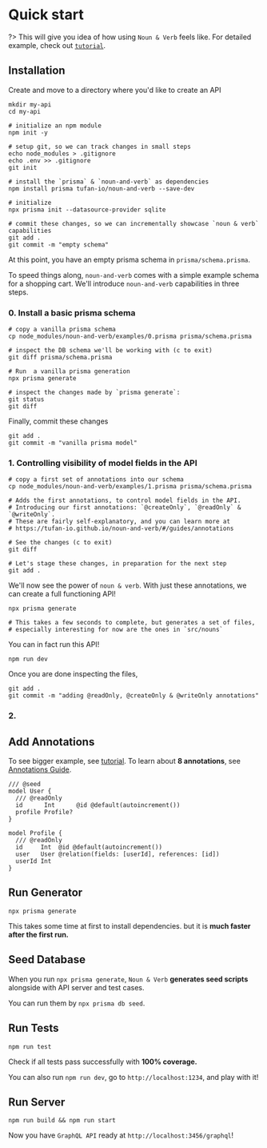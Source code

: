 # Quick start

?> This will give you idea of how using `Noun & Verb` feels like. For detailed
example, check out [`tutorial`](getting-started/tutorial.md).

## Installation

Create and move to a directory where you'd like to create an API
```
mkdir my-api
cd my-api
```

```
# initialize an npm module
npm init -y

# setup git, so we can track changes in small steps
echo node_modules > .gitignore
echo .env >> .gitignore
git init

# install the `prisma` & `noun-and-verb` as dependencies
npm install prisma tufan-io/noun-and-verb --save-dev

# initialize 
npx prisma init --datasource-provider sqlite

# commit these changes, so we can incrementally showcase `noun & verb` capabilities
git add .
git commit -m "empty schema"

```

At this point, you have an empty prisma schema in `prisma/schema.prisma`.

To speed things along, `noun-and-verb` comes with a simple example schema for a shopping cart.
We'll introduce `noun-and-verb` capabilities in three steps. 



### 0. Install a basic prisma schema

```
# copy a vanilla prisma schema 
cp node_modules/noun-and-verb/examples/0.prisma prisma/schema.prisma

# inspect the DB schema we'll be working with (c to exit)
git diff prisma/schema.prisma

# Run  a vanilla prisma generation
npx prisma generate

# inspect the changes made by `prisma generate`:
git status
git diff

```

Finally, commit these changes

```
git add .
git commit -m "vanilla prisma model"
```

### 1. Controlling visibility of model fields in the API

```
# copy a first set of annotations into our schema
cp node_modules/noun-and-verb/examples/1.prisma prisma/schema.prisma

# Adds the first annotations, to control model fields in the API.
# Introducing our first annotations: `@createOnly`, `@readOnly` & `@writeOnly`.
# These are fairly self-explanatory, and you can learn more at 
# https://tufan-io.github.io/noun-and-verb/#/guides/annotations

# See the changes (c to exit)
git diff

# Let's stage these changes, in preparation for the next step
git add .
```

We'll now see the power of `noun & verb`. With just these annotations, we can create a 
full functioning API! 

```
npx prisma generate

# This takes a few seconds to complete, but generates a set of files, 
# especially interesting for now are the ones in `src/nouns`
```

You can in fact run this API!
```
npm run dev
```


Once you are done inspecting the files,

```
git add .
git commit -m "adding @readOnly, @createOnly & @writeOnly annotations"
```

### 2. 

## Add Annotations

To see bigger example, see [tutorial](getting-started/tutorial.md). To learn
about **8 annotations**, see [Annotations Guide](guides/annotations.md).

```prisma
/// @seed
model User {
  /// @readOnly
  id      Int      @id @default(autoincrement())
  profile Profile?
}

model Profile {
  /// @readOnly
  id     Int  @id @default(autoincrement())
  user   User @relation(fields: [userId], references: [id])
  userId Int 
}
```

## Run Generator

```
npx prisma generate
```

This takes some time at first to install dependencies. but it is **much faster
after the first run.**

## Seed Database

When you run `npx prisma generate`, `Noun & Verb` **generates seed scripts**
alongside with API server and test cases.

You can run them by `npx prisma db seed`.

## Run Tests

```
npm run test
```

Check if all tests pass successfully with **100% coverage.**

You can also run `npm run dev`, go to `http://localhost:1234`, and play with it!

## Run Server

```
npm run build && npm run start
```

Now you have `GraphQL API` ready at `http://localhost:3456/graphql`!
